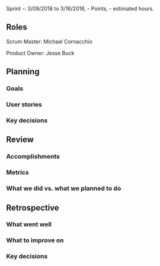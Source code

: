 Sprint -: 3/09/2018 to 3/16/2018, - Points, - estimated hours.

## Roles

Scrum Master: Michael Cornacchio

Product Owner: Jesse Buck

## Planning

### Goals

### User stories

### Key decisions

## Review

### Accomplishments

### Metrics

### What we did vs. what we planned to do

## Retrospective

### What went well

### What to improve on

### Key decisions
